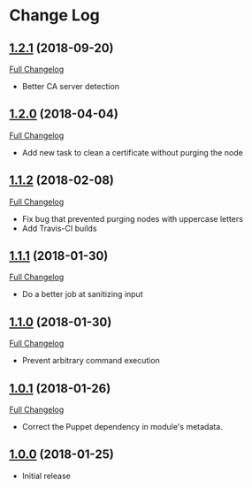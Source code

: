 # Change Log

## [1.2.1](https://github.com/natemccurdy/puppet-purge_node/tree/1.2.1) (2018-09-20)

[Full Changelog](https://github.com/natemccurdy/puppet-purge_node/compare/1.2.0...1.2.1)

* Better CA server detection

## [1.2.0](https://github.com/natemccurdy/puppet-purge_node/tree/1.2.0) (2018-04-04)

[Full Changelog](https://github.com/natemccurdy/puppet-purge_node/compare/1.1.2...1.2.0)

* Add new task to clean a certificate without purging the node

## [1.1.2](https://github.com/natemccurdy/puppet-purge_node/tree/1.1.2) (2018-02-08)

[Full Changelog](https://github.com/natemccurdy/puppet-purge_node/compare/1.1.1...1.1.2)

* Fix bug that prevented purging nodes with uppercase letters
* Add Travis-CI builds

## [1.1.1](https://github.com/natemccurdy/puppet-purge_node/tree/1.1.1) (2018-01-30)

[Full Changelog](https://github.com/natemccurdy/puppet-purge_node/compare/1.1.0...1.1.1)

* Do a better job at sanitizing input

## [1.1.0](https://github.com/natemccurdy/puppet-purge_node/tree/1.1.0) (2018-01-30)

[Full Changelog](https://github.com/natemccurdy/puppet-purge_node/compare/1.0.1...1.1.0)

* Prevent arbitrary command execution

## [1.0.1](https://github.com/natemccurdy/puppet-purge_node/tree/1.0.1) (2018-01-26)

[Full Changelog](https://github.com/natemccurdy/puppet-purge_node/compare/1.0.0...1.0.1)

* Correct the Puppet dependency in module's metadata.

## [1.0.0](https://github.com/natemccurdy/puppet-purge_node/tree/1.0.0) (2018-01-25)

* Initial release
